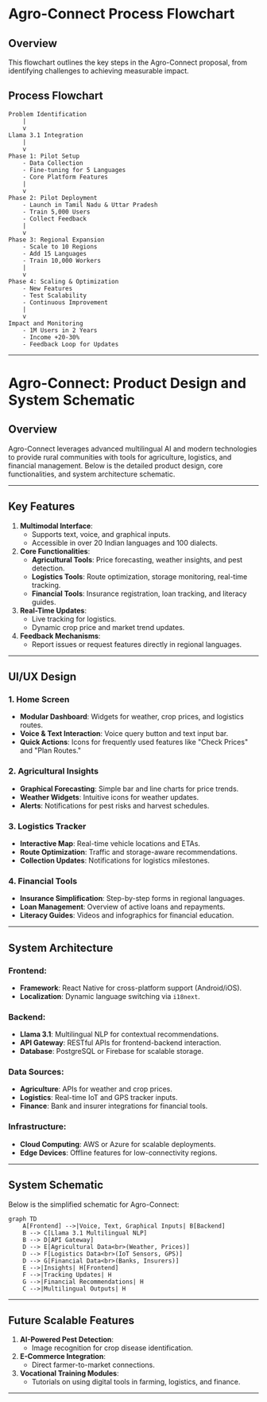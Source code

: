 
# Agro-Connect Process Flowchart

## Overview
This flowchart outlines the key steps in the Agro-Connect proposal, from identifying challenges to achieving measurable impact.

## Process Flowchart

```
Problem Identification
    |
    v
Llama 3.1 Integration
    |
    v
Phase 1: Pilot Setup
    - Data Collection
    - Fine-tuning for 5 Languages
    - Core Platform Features
    |
    v
Phase 2: Pilot Deployment
    - Launch in Tamil Nadu & Uttar Pradesh
    - Train 5,000 Users
    - Collect Feedback
    |
    v
Phase 3: Regional Expansion
    - Scale to 10 Regions
    - Add 15 Languages
    - Train 10,000 Workers
    |
    v
Phase 4: Scaling & Optimization
    - New Features
    - Test Scalability
    - Continuous Improvement
    |
    v
Impact and Monitoring
    - 1M Users in 2 Years
    - Income +20-30%
    - Feedback Loop for Updates
```

---

# Agro-Connect: Product Design and System Schematic

## Overview
Agro-Connect leverages advanced multilingual AI and modern technologies to provide rural communities with tools for agriculture, logistics, and financial management. Below is the detailed product design, core functionalities, and system architecture schematic.

---

## **Key Features**
1. **Multimodal Interface**:
   - Supports text, voice, and graphical inputs.
   - Accessible in over 20 Indian languages and 100 dialects.
2. **Core Functionalities**:
   - **Agricultural Tools**: Price forecasting, weather insights, and pest detection.
   - **Logistics Tools**: Route optimization, storage monitoring, real-time tracking.
   - **Financial Tools**: Insurance registration, loan tracking, and literacy guides.
3. **Real-Time Updates**:
   - Live tracking for logistics.
   - Dynamic crop price and market trend updates.
4. **Feedback Mechanisms**:
   - Report issues or request features directly in regional languages.

---

## **UI/UX Design**
### **1. Home Screen**
   - **Modular Dashboard**: Widgets for weather, crop prices, and logistics routes.
   - **Voice & Text Interaction**: Voice query button and text input bar.
   - **Quick Actions**: Icons for frequently used features like "Check Prices" and "Plan Routes."

### **2. Agricultural Insights**
   - **Graphical Forecasting**: Simple bar and line charts for price trends.
   - **Weather Widgets**: Intuitive icons for weather updates.
   - **Alerts**: Notifications for pest risks and harvest schedules.

### **3. Logistics Tracker**
   - **Interactive Map**: Real-time vehicle locations and ETAs.
   - **Route Optimization**: Traffic and storage-aware recommendations.
   - **Collection Updates**: Notifications for logistics milestones.

### **4. Financial Tools**
   - **Insurance Simplification**: Step-by-step forms in regional languages.
   - **Loan Management**: Overview of active loans and repayments.
   - **Literacy Guides**: Videos and infographics for financial education.

---

## **System Architecture**
### **Frontend**:
   - **Framework**: React Native for cross-platform support (Android/iOS).
   - **Localization**: Dynamic language switching via `i18next`.

### **Backend**:
   - **Llama 3.1**: Multilingual NLP for contextual recommendations.
   - **API Gateway**: RESTful APIs for frontend-backend interaction.
   - **Database**: PostgreSQL or Firebase for scalable storage.

### **Data Sources**:
   - **Agriculture**: APIs for weather and crop prices.
   - **Logistics**: Real-time IoT and GPS tracker inputs.
   - **Finance**: Bank and insurer integrations for financial tools.

### **Infrastructure**:
   - **Cloud Computing**: AWS or Azure for scalable deployments.
   - **Edge Devices**: Offline features for low-connectivity regions.

---

## **System Schematic**
Below is the simplified schematic for Agro-Connect:

```mermaid
graph TD
    A[Frontend] -->|Voice, Text, Graphical Inputs| B[Backend]
    B --> C[Llama 3.1 Multilingual NLP]
    B --> D[API Gateway]
    D --> E[Agricultural Data<br>(Weather, Prices)]
    D --> F[Logistics Data<br>(IoT Sensors, GPS)]
    D --> G[Financial Data<br>(Banks, Insurers)]
    E -->|Insights| H[Frontend]
    F -->|Tracking Updates| H
    G -->|Financial Recommendations| H
    C -->|Multilingual Outputs| H
```

---

## **Future Scalable Features**
1. **AI-Powered Pest Detection**:
   - Image recognition for crop disease identification.
2. **E-Commerce Integration**:
   - Direct farmer-to-market connections.
3. **Vocational Training Modules**:
   - Tutorials on using digital tools in farming, logistics, and finance.

---